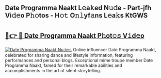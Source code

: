 ##  Date Programma Naakt L𝚎a𝚔ed N𝚞𝚍e - Part-jfh Vi𝚍𝚎o P𝚑𝚘tos - H𝚘𝚝 O𝚗𝚕yf𝚊ns L𝚎a𝚔s KtGWS

# <h2><a href="http://kfdg7j0.oniu.top/?m=+Date+Programma+Naakt">🔗👉 🔴  Date Programma Naakt P𝚑ot𝚘𝚜 V𝚒d𝚎o</a></h2>

[![ Date Programma Naakt Nu𝚍e𝚜](https://i.imgur.com/0qMVB7G.gif)](http://kfdg7j0.oniu.top/?m=+Date+Programma+Naakt)
Online influencer  Date Programma Naakt, celebrated for sharing dance and lifestyle information, featuring performances and personal blogs. Exceptional mime troupe member  Date Programma Naakt, famed for their remarkable abilities and accomplishments in the art of silent storytelling.  
